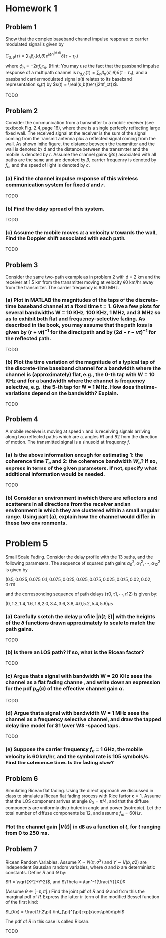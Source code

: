 # Homework 1

## Problem 1

Show that the complex baseband channel impulse response to carrier modulated signal is given by

$C_{d,\theta}(\tau) = \displaystyle\sum_{n}\beta_n(d,\theta)e^{j\phi n^{(d,\theta)}}\delta(\tau-\tau_n)$

where $\phi_n = −2πf_c\tau_n$. (Hint: You may use the fact that the passband impulse response of a multipath channel is $h_{d,θ} (\tau ) = \displaystyle\sum_{n}\beta_n(d,\theta)\delta(\tau − \tau_n)$, and a passband carrier modulated signal s(t) relates to its baseband representation $s_b(t)$ by $s(t) = \real(s_b(t)e^{j2πf_ct})$.

TODO


## Problem 2

Consider the communication from a transmitter to a mobile receiver (see textbook Fig. 2.4, page 16), where there is a single perfectly reflecting large fixed wall. The received signal at the receiver is the sum of the signal coming from the transmit antenna plus a reflected signal coming from the wall. As shown inthe figure, the distance between the transmitter and the wall is denoted by d and the distance between the transmitter and the mobile is denoted by $r$. Assume the channel gains {$βn$} associated with all paths are the same and are denoted by $β$, carrier frequency is denoted by $f_c$, and the speed of light is denoted by $c$.

### (a) Find the channel impulse response of this wireless communication system for fixed $d$ and $r$.

TODO

### (b) Find the delay spread of this system.

TODO

### (c) Assume the mobile moves at a velocity $v$ towards the wall, Find the Doppler shift associated with each path.

TODO


## Problem 3

Consider the same two-path example as in problem 2 with d = 2 km and the receiver at 1.5 km from the
transmitter moving at velocity 60 km/hr away from the transmitter. The carrier frequency is 900 MHz.


### (a) Plot in MATLAB the magnitudes of the taps of the discrete-time baseband channel at a fixed time t = 1. Give a few plots for several bandwidths W = 10 KHz, 100 KHz, 1 MHz, and 3 MHz so as to exhibit both flat and frequency-selective fading. As described in the book, you may assume that the path loss is given by $(r + vt)^{-1}$ for the direct path and by $(2d − r − vt)^{−1}$ for the reflected path.

TODO

### (b) Plot the time variation of the magnitude of a typical tap of the discrete-time baseband channel for a bandwidth where the channel is (approximately) flat, e.g., the 0-th tap with W = 10 KHz and for a bandwidth where the channel is frequency selective, e.g., the 5-th tap for W = 1 MHz. How does thetime-variations depend on the bandwidth? Explain. 

TODO



## Problem 4

A mobile receiver is moving at speed v and is receiving signals arriving along two reflected paths which are at angles $\theta1$ and $\theta2$ from the direction of motion. The transmitted signal is a sinusoid at frequency $f$.

### (a) Is the above information enough for estimating 1: the coherence time $T_c$ and 2: the coherence bandwidth $W_c$? If so, express in terms of the given parameters. If not, specify what additional information would be needed.

TODO

### (b) Consider an environment in which there are reflectors and scatterers in all directions from the receiver and an environment in which they are clustered within a small angular range. Using part (a), explain how the channel would differ in these two environments.




# Problem 5
Small Scale Fading. Consider the delay profile with the 13 paths, and the following parameters. The sequence of squared path gains $\alpha_0^2, \alpha_1^2,\cdots,\alpha_12^2$ is given by 

$(0.5, 0.025, 0.075, 0.1, 0.075, 0.025, 0.025, 0.075, 0.025, 0.025, 0.02, 0.02, 0.01)$

and the corresponding sequence of path delays $(\tau0, \tau1, \cdots ,\tau12)$ is given by:

$(0, 1.2, 1.4, 1.6, 1.8, 2.0, 3.4, 3.6, 3.8, 4.0, 5.2, 5.4, 5.6)\mu s$

### (a) Carefully sketch the delay profile $|h(t; \xi)|$ with the heights of the $\delta$ functions drawn approximately to scale to match the path gains.

TODO

### (b) Is there an LOS path? If so, what is the Ricean factor?

TODO

### (c) Argue that a signal with bandwidth W = 20 KHz sees the channel as a flat fading channel, and write down an expression for the pdf $p_\alpha(\alpha)$ of the effective channel gain $\alpha$.

TODO

### (d) Argue that a signal with bandwidth W = 1 MHz sees the channel as a frequency selective channel, and draw the tapped delay line model for $1 \over W$ -spaced taps.

TODO

### (e) Suppose the carrier frequency $f_c$ = 1 GHz, the mobile velocity is 60 km/hr, and the symbol rate is 105 symbols/s. Find the coherence time. Is the fading slow?



## Problem 6
Simulating Ricean flat fading. Using the direct approach we discussed in class to simulate a Ricean flat fading process with Rice factor $\kappa = 1$. Assume that the LOS component arrives at angle $\theta_0 = \pi/4$, and that the diffuse components are uniformly distributed in angle and power (isotropic). Let the total number of diffuse components be 12, and assume $f_m = 60 Hz$. 

### Plot the channel gain $|V (t)|$ in dB as a function of $t$, for $t$ ranging from 0 to 250 ms.



## Problem 7
Ricean Random Variables. Assume $X ∼ N(a, \sigma^2)$ and $Y ∼ N(b, \sigma2)$ are independent Gaussian random variables, where $a$ and $b$ are deterministic constants. Define $R$ and $\Theta$ by:

$R = \sqrt{X^2+Y^2}$, and $\Theta = \tan^-1(\frac{Y}{X})$

(Assume $\theta \in [−\pi, \pi]$.) Find the joint pdf of $R$ and $\Theta$ and from this the marginal pdf of $R$. Express the latter in term of the modified Bessel function of the first kind:

$I_0(x) = \frac{1}{2\pi} \int_{\pi}^{\pi}exp(x\cos\phi)d\phi$

The pdf of $R$ in this case is called Ricean.


TODO